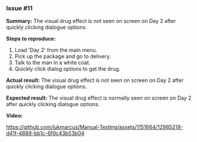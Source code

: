 ### Issue #11

**Summary:** The visual drug effect is not seen on screen on Day 2 after quickly clicking dialogue options.

**Steps to reproduce:**

1. Load 'Day 2' from the main menu.
2. Pick up the package and go to delivery.
3. Talk to the man in a white coat.
4. Quickly click dialog options to get the drug.

**Actual result:** The visual drug effect is not seen on screen on Day 2 after quickly clicking dialogue options.

**Expected result:** The visual drug effect is normally seen on screen on Day 2 after quickly clicking dialogue options.

**Video:**

https://github.com/lukmarcus/Manual-Testing/assets/1151664/12985218-d41f-4889-bb1c-6f9c43b53b04

